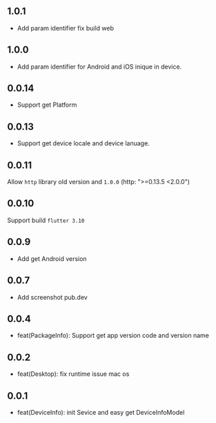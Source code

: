 ## 1.0.1
+ Add param identifier fix build web

## 1.0.0
+ Add param identifier for Android and iOS inique in device.

## 0.0.14
+ Support get Platform

## 0.0.13
+ Support get device locale and device lanuage.

## 0.0.11
Allow `http` library old version and `1.0.0` (http: ">=0.13.5 <2.0.0")

## 0.0.10
Support build `flutter 3.10`

## 0.0.9
+ Add get Android version

## 0.0.7
+ Add screenshot pub.dev

## 0.0.4
+ feat(PackageInfo): Support get app version code and version name

## 0.0.2

+ feat(Desktop): fix runtime issue mac os 

## 0.0.1

+ feat(DeviceInfo): init Sevice and easy get DeviceInfoModel
